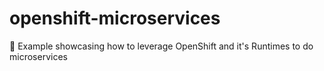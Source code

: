 # openshift-microservices
:memo: Example showcasing how to leverage OpenShift and it's Runtimes to do microservices

